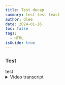 ```yaml
---
title: Test decap
summary: test test teast
author: dlee
date: 2024-01-16
toc: false
tags:
  - HTML
isGuide: true
---
```

<h3 class="accordion">Test</h3><div class="accordion__panel">test</div>




<details>
  <summary>Video transcript</summary>
  

  htth

</details>